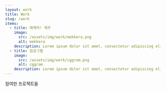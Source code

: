 ```yaml
---
layout: work
title: Work
slug: /work
items:
  - title: 매깨라! 제주
    image:
      src: /assets/img/work/mekkera.png
      alt: mekkera
    description: Lorem ipsum dolor sit amet, consectetur adipiscing elit, sed do eiusmod tempor incididunt ut labore et dolore magna aliqua. Ut enim ad minim veniam, quis nostrud exercitation ullamco laboris nisi ut aliquip ex ea commodo consequat.
  - title: 컴공그램
    image:
      src: /assets/img/work/cggram.png
      alt: cggram
    description: Lorem ipsum dolor sit amet, consectetur adipiscing elit, sed do eiusmod tempor incididunt ut labore et dolore magna aliqua. Ut enim ad minim veniam, quis nostrud exercitation ullamco laboris nisi ut aliquip ex ea commodo consequat. Duis aute irure dolor in reprehenderit in voluptate velit esse cillum dolore eu fugiat nulla pariatur.
---
```


참여한 프로젝트들
<br />
<br />
